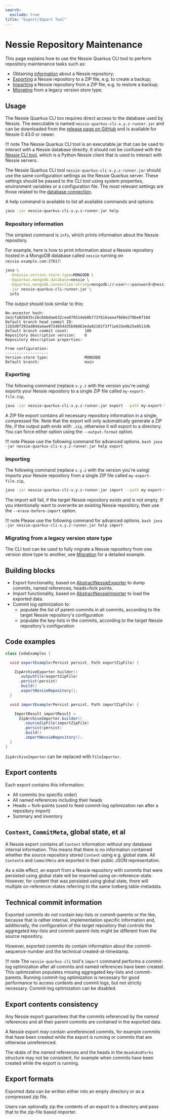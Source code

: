 ```yaml
---
search:
  exclude: true
title: "Export/Import Tool"
---
```


# Nessie Repository Maintenance

This page explains how to use the Nessie Quarkus CLI tool to perform repository maintenance tasks
such as:

* Obtaining [information](#repository-information) about a Nessie repository;
* [Exporting](#exporting) a Nessie repository to a ZIP file, e.g. to create a backup;
* [Importing](#importing) a Nessie repository from a ZIP file, e.g. to restore a backup;
* [Migrating](#migrating-from-a-legacy-version-store-type) from a legacy version store type.

## Usage

The Nessie Quarkus CLI too requires direct access to the database used by Nessie. The executable is
named `nessie-quarkus-cli-x.y.z-runner.jar` and can be downloaded from the
[release page on GitHub](https://github.com/projectnessie/nessie/releases) and is available
for Nessie 0.43.0 or newer.

!!! note
    The Nessie Quarkus CLI tool is an executable jar that can be used to interact with a Nessie
    database directly. It should not be confused with the [Nessie CLI tool], which is a Python
    Nessie client that is used to interact with Nessie servers.

[Nessie CLI tool]: cli.md

The Nessie Quarkus CLI tool `nessie-quarkus-cli-x.y.z-runner.jar` should use the same configuration
settings as the Nessie Quarkus server. These settings should be passed to the CLI tool using
system properties, environment variables or a configuration file. The most relevant settings are
those related to the [database connection](configuration.md#version-store-settings).

A help command is available to list all available commands and options:

```bash
java -jar nessie-quarkus-cli-x.y.z-runner.jar help
```

### Repository information

The simplest command is `info`, which prints information about the Nessie repository.

For example, here is how to print information about a Nessie repository hosted in a MongoDB
database called `nessie` running on `nessie.example.com:27017`:

```bash
java \
  -Dnessie.version.store.type=MONGODB \
  -Dquarkus.mongodb.database=nessie \
  -Dquarkus.mongodb.connection-string=mongodb://<user>:<password>@nessie.example.com:27017 \
  -jar nessie-quarkus-cli-runner.jar \
  info
```

The output should look similar to this:

```text
No-ancestor hash:                  2e1cfa82b035c26cbbbdae632cea070514eb8b773f616aaeaf668e2f0be8f10d
Default branch head commit ID:     11b5d0f393ad84da4ae9724654d35b96863eda02101f3ff1e633e0b25e0513db
Default branch commit count:       100
Repository description version:    0
Repository description properties:

From configuration:
-------------------
Version-store type:                MONGODB
Default branch:                    main
```

### Exporting

The following command (replace `x.y.z` with the version you're using) exports your Nessie repository
to a single ZIP file called `my-export-file.zip`,

```bash
java -jar nessie-quarkus-cli-x.y.z-runner.jar export --path my-export-file.zip
```

A ZIP file export contains all necessary repository information in a single, compressed file.
Note that the export will only automatically generate a ZIP file, if the output path ends with
`.zip`, otherwise it will export to a directory. You can force either option using
the `--output-format` option.

!!! note
    Please use the following command for advanced options.
    ```bash
    java -jar nessie-quarkus-cli-x.y.z-runner.jar help export
    ```

### Importing

The following command (replace `x.y.z` with the version you're using) imports your Nessie repository
from a single ZIP file called `my-export-file.zip`,

```bash
java -jar nessie-quarkus-cli-x.y.z-runner.jar import --path my-export-file.zip
```

The import will fail, if the target Nessie repository exists and is not empty. If you intentionally
want to overwrite an existing Nessie repository, then use the `--erase-before-import` option.

!!! note
    Please use the following command for advanced options.
    ```bash
    java -jar nessie-quarkus-cli-x.y.z-runner.jar help import
    ```

### Migrating from a legacy version store type

The CLI tool can be used to fully migrate a Nessie repository from one version store type to 
another, see [Migration](../guides/migration.md) for a detailed example.

## Building blocks

* Export functionality, based
  on [AbstractNessieExporter](https://github.com/projectnessie/nessie/blob/main/versioned/transfer/src/main/java/org/projectnessie/versioned/transfer/AbstractNessieExporter.java)
  to dump commits, named references, heads+fork points.
* Import functionality, based
  on [AbstractNessieImporter](https://github.com/projectnessie/nessie/blob/main/versioned/transfer/src/main/java/org/projectnessie/versioned/transfer/AbstractNessieImporter.java)
  to load the exported data.
* Commit log optimization to:
  * populate the list of parent-commits in all commits, according to the target Nessie repository's
    configuration
  * populate the key-lists in the commits, according to the target Nessie repository's configuration

## Code examples

```java
class CodeExamples {

  void exportExample(Persist persist, Path exportZipFile) {

    ZipArchiveExporter.builder()
      .outputFile(exportZipFile)
      .persist(persist)
      .build()
      .exportNessieRepository();
  }

  void importExample(Persist persist, Path importZipFile) {

    ImportResult importResult =
      ZipArchiveImporter.builder()
        .sourceZipFile(importZipFile)
        .persist(persist)
        .build()
        .importNessieRepository();
  }
}
```

`ZipArchiveImporter` can be replaced with `FileImporter`.

## Export contents

Each export contains this information:

* All commits (no specific order)
* All named references including their heads
* Heads + fork-points (used to feed commit-log optimization ran after a repository import)
* Summary and inventory

## `Content`, `CommitMeta`, global state, et al

A Nessie export contains all `Content` information without any database internal information. This
means that there is no information contained whether the source repository stored `Content` using
e.g. global state. All `Content`s and `CommitMeta` are exported in their public JSON representation.

As a side effect, an export from a Nessie repository with commits that were persisted using global
state will be imported using on-reference-state. However, for content that was persisted using
global state, there will multiple on-reference-states referring to the same Iceberg table-metadata.

## Technical commit information

Exported commits do _not_ contain key-lists or commit-parents or the like, because that is
rather internal, implementation specific information and, additionally, the configuration of the
target repository that controls the aggregated key-lists and commit-parent-lists might be different
from the source repository.

However, exported commits do contain information about the commit-sequence-number and the technical
created-at-timestamp.

!!! note
    The `nessie-quarkus-cli` tool's `import` command performs a commit-log optimization after all
    commits and named references have been created. This optimization populates missing
    aggregated key-lists and commit-parents. Running commit-log optimization is necessary for good
    performance to access contents and commit logs, but not strictly necessary.
    Commit-log optimization can be disabled.

## Export contents consistency

Any Nessie export guarantees that the commits referenced by the _named_ references and all their
parent commits are contained in the exported data.

A Nessie export _may_ contain unreferenced commits, for example commits that have been created
while the export is running or commits that are otherwise unreferenced.

The `HEAD`s of the _named_ references and the heads in the `HeadsAndForks` structure may not be
consistent, for example when commits have been created while the export is running.

## Export formats

Exported data can be written either into an empty directory or as a compressed zip file.

Users can optionally zip the contents of an export to a directory and pass that to the zip-file
based importer.

